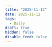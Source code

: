 ```yaml
---
title: "2025-11-12"
date: 2025-11-12
tags:
  - Daily
draft: true
hidden: false
disable_feed: false
---
```


